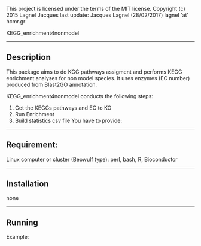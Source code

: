 This project is licensed under the terms of the MIT license.
Copyright (c) 2015 Lagnel Jacques
last update: Jacques Lagnel (28/02/2017) lagnel 'at' hcmr.gr

KEGG_enrichment4nonmodel

------------
Description
------------
This package aims to do KGG pathways assigment and performs KEGG enrichment analyses for non model species.
It uses enzymes (EC number) produced from Blast2GO annotation.

KEGG_enrichment4nonmodel conducts the following steps:
1) Get the KEGGs pathways and EC to KO
2) Run Enrichment
3) Build statistics csv file
You have to provide:


-----------------
Requirement:
-----------------
Linux computer or cluster (Beowulf type): perl, bash, R, Bioconductor 

----------------
Installation
----------------
none


---------------
Running
---------------


Example:


